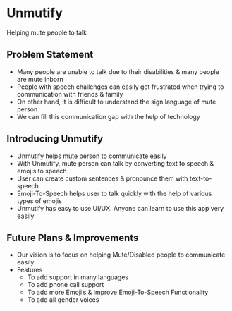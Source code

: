# Unmutify
Helping mute people to talk

## Problem Statement
- Many people are unable to talk due to their disabilities & many people are mute inborn
- People with speech challenges can easily get frustrated when trying to communication with friends & family
- On other hand, it is difficult to understand the sign language of mute person
- We can fill this communication gap with the help of technology

## Introducing Unmutify
- Unmutify helps mute person to communicate easily 
- With Unmutify, mute person can talk by converting text to speech & emojis to speech
- User can create custom sentences & pronounce them with text-to-speech
- Emoji-To-Speech helps user to talk quickly with the help of various types of emojis
- Unmutify has easy to use UI/UX. Anyone can learn to use this app very easily

## Future Plans & Improvements
- Our vision is to focus on helping Mute/Disabled people to communicate easily
- Features
  - To add support in many languages
  - To add phone call support
  - To add more Emoji’s & improve Emoji-To-Speech Functionality
  - To add all gender voices
